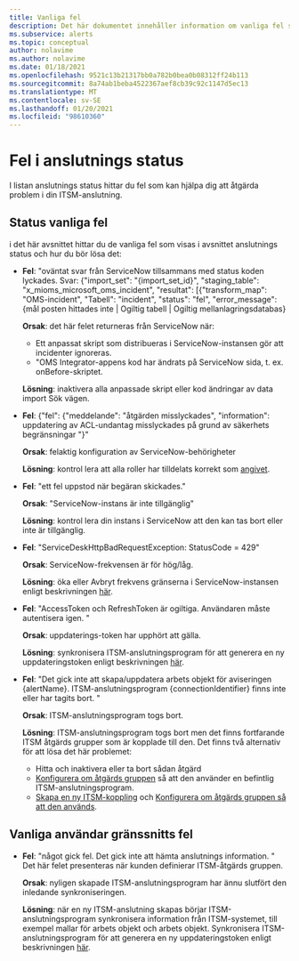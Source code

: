 ```yaml
---
title: Vanliga fel
description: Det här dokumentet innehåller information om vanliga fel som finns i instrument panelen
ms.subservice: alerts
ms.topic: conceptual
author: nolavime
ms.author: nolavime
ms.date: 01/18/2021
ms.openlocfilehash: 9521c13b21317bb0a782b0bea0b08312ff24b113
ms.sourcegitcommit: 8a74ab1beba4522367aef8cb39c92c1147d5ec13
ms.translationtype: MT
ms.contentlocale: sv-SE
ms.lasthandoff: 01/20/2021
ms.locfileid: "98610360"
---
```

# <a name="errors-in-the-connector-status"></a>Fel i anslutnings status

I listan anslutnings status hittar du fel som kan hjälpa dig att åtgärda problem i din ITSM-anslutning.

## <a name="status-common-errors"></a>Status vanliga fel

i det här avsnittet hittar du de vanliga fel som visas i avsnittet anslutnings status och hur du bör lösa det:

* **Fel**: "oväntat svar från ServiceNow tillsammans med status koden lyckades. Svar: {"import_set": "{import_set_id}", "staging_table": "x_mioms_microsoft_oms_incident", "resultat": [{"transform_map": "OMS-incident", "Tabell": "incident", "status": "fel", "error_message": {mål posten hittades inte | Ogiltig tabell | Ogiltig mellanlagringsdatabas}

    **Orsak**: det här felet returneras från ServiceNow när:
  * Ett anpassat skript som distribueras i ServiceNow-instansen gör att incidenter ignoreras.
  * "OMS Integrator-appens kod har ändrats på ServiceNow sida, t. ex. onBefore-skriptet.

  **Lösning**: inaktivera alla anpassade skript eller kod ändringar av data import Sök vägen.

* **Fel**: {"fel": {"meddelande": "åtgärden misslyckades", "information": uppdatering av ACL-undantag misslyckades på grund av säkerhets begränsningar "}"

    **Orsak**: felaktig konfiguration av ServiceNow-behörigheter

    **Lösning**: kontrol lera att alla roller har tilldelats korrekt som [angivet](itsmc-connections-servicenow.md#install-the-user-app-and-create-the-user-role).

* **Fel**: "ett fel uppstod när begäran skickades."

    **Orsak**: "ServiceNow-instans är inte tillgänglig"

    **Lösning**: kontrol lera din instans i ServiceNow att den kan tas bort eller inte är tillgänglig.

* **Fel**: "ServiceDeskHttpBadRequestException: StatusCode = 429"

    **Orsak**: ServiceNow-frekvensen är för hög/låg.

    **Lösning**: öka eller Avbryt frekvens gränserna i ServiceNow-instansen enligt beskrivningen [här](https://docs.servicenow.com/bundle/london-application-development/page/integrate/inbound-rest/task/investigate-rate-limit-violations.html).

* **Fel**: "AccessToken och RefreshToken är ogiltiga. Användaren måste autentisera igen. "

    **Orsak**: uppdaterings-token har upphört att gälla.

    **Lösning**: synkronisera ITSM-anslutningsprogram för att generera en ny uppdateringstoken enligt beskrivningen [här](./itsmc-resync-servicenow.md).

* **Fel**: "Det gick inte att skapa/uppdatera arbets objekt för aviseringen {alertName}. ITSM-anslutningsprogram {connectionIdentifier} finns inte eller har tagits bort. "

    **Orsak**: ITSM-anslutningsprogram togs bort.

    **Lösning**: ITSM-anslutningsprogram togs bort men det finns fortfarande ITSM åtgärds grupper som är kopplade till den. Det finns två alternativ för att lösa det här problemet:
  * Hitta och inaktivera eller ta bort sådan åtgärd
  * [Konfigurera om åtgärds gruppen](./itsmc-definition.md#create-itsm-work-items-from-azure-alerts) så att den använder en befintlig ITSM-anslutningsprogram.
  * [Skapa en ny ITSM-koppling](./itsmc-definition.md#create-an-itsm-connection) och [Konfigurera om åtgärds gruppen så att den används](itsmc-definition.md#create-itsm-work-items-from-azure-alerts).

## <a name="ui-common-errors"></a>Vanliga användar gränssnitts fel

* **Fel**: "något gick fel. Det gick inte att hämta anslutnings information. " Det här felet presenteras när kunden definierar ITSM-åtgärds gruppen.

    **Orsak**: nyligen skapade ITSM-anslutningsprogram har ännu slutfört den inledande synkroniseringen.

    **Lösning**: när en ny ITSM-anslutning skapas börjar ITSM-anslutningsprogram synkronisera information från ITSM-systemet, till exempel mallar för arbets objekt och arbets objekt. Synkronisera ITSM-anslutningsprogram för att generera en ny uppdateringstoken enligt beskrivningen [här](./itsmc-resync-servicenow.md).
